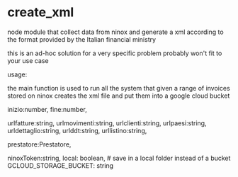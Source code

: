 # create_xml
node module that collect data from ninox and generate a xml according to the format provided by the Italian financial ministry 

this is an ad-hoc solution for a very specific problem probably won't fit to your use case 

usage:

the main function is used to run all the system that given a range of invoices stored on ninox creates the xml file and put them into a google cloud bucket 

inizio:number, 
fine:number, 

urlfatture:string, 
urlmovimenti:string, 
urlclienti:string, 
urlpaesi:string, 
urldettaglio:string, 
urlddt:string, 
urllistino:string, 

prestatore:Prestatore, 

ninoxToken:string, 
local: boolean,                 # save in a local folder instead of a bucket
GCLOUD_STORAGE_BUCKET: string

